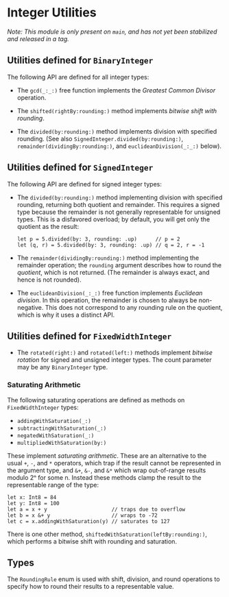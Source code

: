 # Integer Utilities

_Note: This module is only present on `main`, and has not yet been stabilized and released in a tag._

## Utilities defined for `BinaryInteger`

The following API are defined for all integer types:

- The `gcd(_:_:)` free function implements the _Greatest Common Divisor_ operation.
  
- The `shifted(rightBy:rounding:)` method implements _bitwise shift with rounding_.
  
- The `divided(by:rounding:)` method implements division with specified rounding.
  (See also `SignedInteger.divided(by:rounding:)`, `remainder(dividingBy:rounding:)`, and `euclideanDivision(_:_:)` below).
  
## Utilities defined for `SignedInteger`

The following API are defined for signed integer types:

- The `divided(by:rounding:)` method implementing division with specified rounding, returning both quotient and remainder.
  This requires a signed type because the remainder is not generally representable for unsigned types.
  This is a disfavored overload; by default, you will get only the quotient as the result:
  ```
  let p = 5.divided(by: 3, rounding: .up)      // p = 2
  let (q, r) = 5.divided(by: 3, rounding: .up) // q = 2, r = -1
  ```
  
- The `remainder(dividingBy:rounding:)` method implementing the remainder operation; the `rounding` argument describes how to round the _quotient_, which is not returned.
  (The remainder is always exact, and hence is not rounded).
  
- The `euclideanDivision(_:_:)` free function implements _Euclidean division_.
  In this operation, the remainder is chosen to always be non-negative.
  This does not correspond to any rounding rule on the quotient, which is why it uses a distinct API.

## Utilities defined for `FixedWidthInteger`

- The `rotated(right:)` and `rotated(left:)` methods implement _bitwise rotation_ for signed and unsigned integer types.
  The count parameter may be any `BinaryInteger` type.
  
### Saturating Arithmetic

The following saturating operations are defined as methods on
`FixedWidthInteger` types:

- `addingWithSaturation(_:)`
- `subtractingWithSaturation(_:)`
- `negatedWithSaturation(_:)`
- `multipliedWithSaturation(by:)`

These implement _saturating arithmetic_. These are an alternative to the 
usual `+`, `-`, and `*` operators, which trap if the result cannot be 
represented in the argument type, and `&+`, `&-`, and `&*` which wrap
out-of-range results modulo 2ⁿ for some n. Instead these methods clamp
the result to the representable range of the type:
```
let x: Int8 = 84
let y: Int8 = 100
let a = x + y                     // traps due to overflow
let b = x &+ y                    // wraps to -72
let c = x.addingWithSaturation(y) // saturates to 127
```

There is one other method, `shiftedWithSaturation(leftBy:rounding:)`,
which performs a bitwise shift with rounding and saturation.

## Types

The `RoundingRule` enum is used with shift, division, and round operations to specify how to round their results to a representable value.
